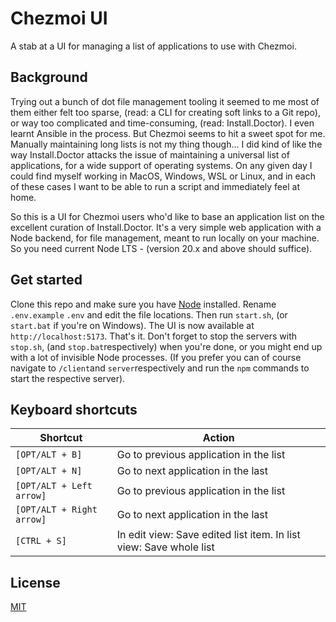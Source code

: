 # Chezmoi UI

A stab at a UI for managing a list of applications to use with Chezmoi.

## Background

Trying out a bunch of dot file management tooling it seemed to me most of them either felt too sparse, (read: a CLI for creating soft links to a Git repo), or way too complicated and time-consuming, (read: Install.Doctor). I even learnt Ansible in the process. But Chezmoi seems to hit a sweet spot for me. Manually maintaining long lists is not my thing though... I did kind of like the way Install.Doctor attacks the issue of maintaining a universal list of applications, for a wide support of operating systems. On any given day I could find myself working in MacOS, Windows, WSL or Linux, and in each of these cases I want to be able to run a script and immediately feel at home.

So this is a UI for Chezmoi users who'd like to base an application list on the excellent curation of Install.Doctor. It's a very simple web application with a Node backend, for file management, meant to run locally on your machine. So you need current Node LTS - (version 20.x and above should suffice).

## Get started

Clone this repo and make sure you have [Node](https://nodejs.org/) installed. Rename `.env.example` `.env` and edit the file locations. Then run `start.sh`, (or `start.bat` if you're on Windows). The UI is now available at `http://localhost:5173`. That's it. Don't forget to stop the servers with `stop.sh`, (and `stop.bat`respectively) when you're done, or you might end up with a lot of invisible Node processes. (If you prefer you can of course navigate to `/client`and `server`respectively and run the `npm` commands to start the respective server).

## Keyboard shortcuts

| Shortcut                  | Action                                                       |
| ------------------------- | ------------------------------------------------------------ |
| `[OPT/ALT + B]`           | Go to previous application in the list                       |
| `[OPT/ALT + N]`           | Go to next application in the last                           |
| `[OPT/ALT + Left arrow]`  | Go to previous application in the list                       |
| `[OPT/ALT + Right arrow]` | Go to next application in the last                           |
| `[CTRL + S]`              | In edit view: Save edited list item. In list view: Save whole list |



## License

[MIT](https://opensource.org/license/MIT)

